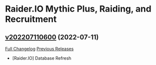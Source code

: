 # Raider.IO Mythic Plus, Raiding, and Recruitment

## [v202207110600](https://github.com/RaiderIO/raiderio-addon/tree/v202207110600) (2022-07-11)
[Full Changelog](https://github.com/RaiderIO/raiderio-addon/compare/v202207100600...v202207110600) [Previous Releases](https://github.com/RaiderIO/raiderio-addon/releases)

- [Raider.IO] Database Refresh  
